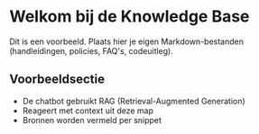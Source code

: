 # Welkom bij de Knowledge Base

Dit is een voorbeeld. Plaats hier je eigen Markdown-bestanden (handleidingen, policies, FAQ's, codeuitleg).

## Voorbeeldsectie
- De chatbot gebruikt RAG (Retrieval-Augmented Generation)
- Reageert met context uit deze map
- Bronnen worden vermeld per snippet
